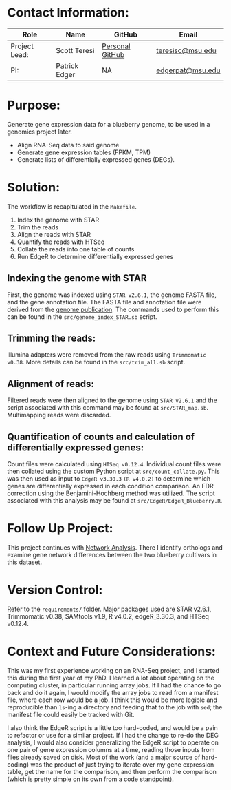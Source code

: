 # Contact Information:
| Role          | Name          | GitHub                                                  | Email              |
|---------------|---------------|---------------------------------------------------------|--------------------|
| Project Lead: | Scott Teresi  | [Personal GitHub](https://github.com/sjteresi) | <teresisc@msu.edu> |
| PI:           | Patrick Edger | NA               | <edgerpat@msu.edu> |

# Purpose:
Generate gene expression data for a blueberry genome, to be used in a genomics project later.
- Align RNA-Seq data to said genome
- Generate gene expression tables (FPKM, TPM)
- Generate lists of differentially expressed genes (DEGs).

# Solution:
The workflow is recapitulated in the `Makefile`.
1. Index the genome with STAR
2. Trim the reads
3. Align the reads with STAR
4. Quantify the reads with HTSeq
5. Collate the reads into one table of counts
6. Run EdgeR to determine differentially expressed genes

## Indexing the genome with STAR
First, the genome was indexed using `STAR v2.6.1`, the genome FASTA file, and the gene annotation file.
The FASTA file and annotation file were derived from the [genome publication](https://academic.oup.com/gigascience/article/8/3/giz012/5304886).
The commands used to perform this can be found in the `src/genome_index_STAR.sb` script.

## Trimming the reads:
Illumina adapters were removed from the raw reads using `Trimmomatic v0.38`. More details can be found in the `src/trim_all.sb` script.

## Alignment of reads:
Filtered reads were then aligned to the genome using `STAR v2.6.1` and the script associated with this command may be found at `src/STAR_map.sb`. Multimapping reads were discarded.

## Quantification of counts and calculation of differentially expressed genes:
Count files were calculated using `HTSeq v0.12.4`.
Individual count files were then collated using the custom Python script at `src/count_collate.py`.
This was then used as input to `EdgeR v3.30.3` `(R v4.0.2)` to determine which genes are differentially expressed in each condition comparison.
An FDR correction using the Benjamini-Hochberg method was utilized. The script associated with this analysis may be found at `src/EdgeR/EdgeR_Blueberry.R`. 

# Follow Up Project:
This project continues with [Network Analysis](https://github.com/sjteresi/Blueberry_Network_Rewiring).
There I identify orthologs and examine gene network differences between the two blueberry cultivars in this dataset.

# Version Control:
Refer to the `requirements/` folder. Major packages used are STAR v2.6.1, Trimmomatic v0.38, SAMtools v1.9, R v4.0.2, edgeR_3.30.3, and HTSeq v0.12.4.

# Context and Future Considerations:
This was my first experience working on an RNA-Seq project, and I started this during the first year of my PhD.
I learned a lot about operating on the computing cluster, in particular running array jobs.
If I had the chance to go back and do it again, I would modify the array jobs to read from a manifest file, where each row would be a job.
I think this would be more legible and reproducible than `ls`-ing a directory and feeding that to the job with `sed`; the manifest file could easily be tracked with Git.

I also think the EdgeR script is a little too hard-coded, and would be a pain to refactor or use for a similar project.
If I had the change to re-do the DEG analysis, I would also consider generalizing the EdgeR script to operate on one pair of gene expression columns at a time, reading those inputs from files already saved on disk.
Most of the work (and a major source of hard-coding) was the product of just trying to iterate over my gene expression table, get the name for the comparison, and then perform the comparison (which is pretty simple on its own from a code standpoint).
